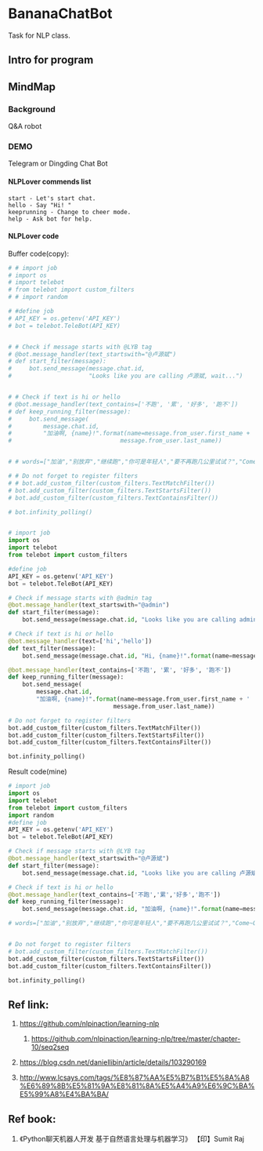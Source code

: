 # BananaChatBot
 Task for NLP class. 



## Intro for program



## MindMap

### Background

Q&A robot

### DEMO

Telegram or Dingding Chat Bot

#### NLPLover commends list

```shell
start - Let's start chat.
hello - Say "Hi! "
keeprunning - Change to cheer mode. 
help - Ask bot for help.
```

#### NLPLover code

Buffer code(copy):

```python
# # import job
# import os
# import telebot
# from telebot import custom_filters
# # import random

# #define job
# API_KEY = os.getenv('API_KEY')
# bot = telebot.TeleBot(API_KEY)


# # Check if message starts with @LYB tag
# @bot.message_handler(text_startswith="@卢源斌")
# def start_filter(message):
#     bot.send_message(message.chat.id,
#                      "Looks like you are calling 卢源斌, wait...")


# # Check if text is hi or hello
# @bot.message_handler(text_contains=['不跑', '累', '好多', '跑不'])
# def keep_running_filter(message):
#     bot.send_message(
#         message.chat.id,
#         "加油啊, {name}!".format(name=message.from_user.first_name + ' ' +
#                               message.from_user.last_name))


# # words=["加油","别放弃","继续跑","你可是年轻人","要不再跑几公里试试？","Come~On~","卢源斌好帅（超大声）"]

# # Do not forget to register filters
# # bot.add_custom_filter(custom_filters.TextMatchFilter())
# bot.add_custom_filter(custom_filters.TextStartsFilter())
# bot.add_custom_filter(custom_filters.TextContainsFilter())

# bot.infinity_polling()


# import job
import os
import telebot
from telebot import custom_filters

#define job
API_KEY = os.getenv('API_KEY')
bot = telebot.TeleBot(API_KEY)

# Check if message starts with @admin tag
@bot.message_handler(text_startswith="@admin")
def start_filter(message):
    bot.send_message(message.chat.id, "Looks like you are calling admin, wait...")

# Check if text is hi or hello
@bot.message_handler(text=['hi','hello'])
def text_filter(message):
    bot.send_message(message.chat.id, "Hi, {name}!".format(name=message.from_user.first_name))

@bot.message_handler(text_contains=['不跑', '累', '好多', '跑不'])
def keep_running_filter(message):
    bot.send_message(
        message.chat.id,
        "加油啊, {name}!".format(name=message.from_user.first_name + ' ' +
                              message.from_user.last_name))

# Do not forget to register filters
bot.add_custom_filter(custom_filters.TextMatchFilter())
bot.add_custom_filter(custom_filters.TextStartsFilter())
bot.add_custom_filter(custom_filters.TextContainsFilter())

bot.infinity_polling()

```

Result code(mine)

```python
# import job
import os
import telebot
from telebot import custom_filters
import random
#define job
API_KEY = os.getenv('API_KEY')
bot = telebot.TeleBot(API_KEY)

# Check if message starts with @LYB tag
@bot.message_handler(text_startswith="@卢源斌")
def start_filter(message):
    bot.send_message(message.chat.id, "Looks like you are calling 卢源斌, wait...")

# Check if text is hi or hello
@bot.message_handler(text_contains=['不跑','累','好多','跑不'])
def keep_running_filter(message):
    bot.send_message(message.chat.id, "加油啊, {name}!".format(name=message.from_user.first_name+' '+message.from_user.last_name))

# words=["加油","别放弃","继续跑","你可是年轻人","要不再跑几公里试试？","Come~On~","卢源斌好帅（超大声）"]


# Do not forget to register filters
# bot.add_custom_filter(custom_filters.TextMatchFilter())
bot.add_custom_filter(custom_filters.TextStartsFilter())
bot.add_custom_filter(custom_filters.TextContainsFilter())

bot.infinity_polling()
```



## Ref link: 

1. https://github.com/nlpinaction/learning-nlp
   1. https://github.com/nlpinaction/learning-nlp/tree/master/chapter-10/seq2seq

2. https://blog.csdn.net/daniellibin/article/details/103290169
3. http://www.lcsays.com/tags/%E8%87%AA%E5%B7%B1%E5%8A%A8%E6%89%8B%E5%81%9A%E8%81%8A%E5%A4%A9%E6%9C%BA%E5%99%A8%E4%BA%BA/

## Ref book:

1. 《Python聊天机器人开发 基于自然语言处理与机器学习》 【印】Sumit Raj

